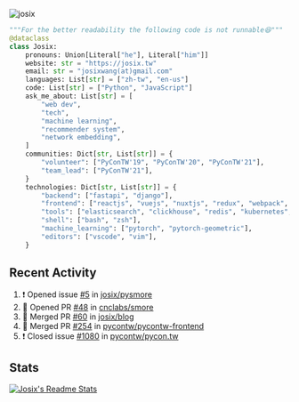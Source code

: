 ![josix](https://komarev.com/ghpvc/?username=josix)
```python
"""For the better readability the following code is not runnable😆"""
@dataclass
class Josix:
    pronouns: Union[Literal["he"], Literal["him"]]
    website: str = "https://josix.tw"
    email: str = "josixwang(at)gmail.com"
    languages: List[str] = ["zh-tw", "en-us"]
    code: List[str] = ["Python", "JavaScript"]
    ask_me_about: List[str] = [
        "web dev",
        "tech",
        "machine learning",
        "recommender system",
        "network embedding",
    ]
    communities: Dict[str, List[str]] = {
        "volunteer": ["PyConTW'19", "PyConTW'20", "PyConTW'21"],
        "team_lead": ["PyConTW'21"],
    }
    technologies: Dict[str, List[str]] = {
        "backend": ["fastapi", "django"],
        "frontend": ["reactjs", "vuejs", "nuxtjs", "redux", "webpack", "tailwindcss"],
        "tools": ["elasticsearch", "clickhouse", "redis", "kubernetes", "docker"],
        "shell": ["bash", "zsh"],
        "machine_learning": ["pytorch", "pytorch-geometric"],
        "editors": ["vscode", "vim"],
    }
```
## Recent Activity
<!--START_SECTION:activity-->
1. ❗️ Opened issue [#5](https://github.com/josix/pysmore/issues/5) in [josix/pysmore](https://github.com/josix/pysmore)
2. 💪 Opened PR [#48](https://github.com/cnclabs/smore/pull/48) in [cnclabs/smore](https://github.com/cnclabs/smore)
3. 🎉 Merged PR [#60](https://github.com/josix/blog/pull/60) in [josix/blog](https://github.com/josix/blog)
4. 🎉 Merged PR [#254](https://github.com/pycontw/pycontw-frontend/pull/254) in [pycontw/pycontw-frontend](https://github.com/pycontw/pycontw-frontend)
5. ❗️ Closed issue [#1080](https://github.com/pycontw/pycon.tw/issues/1080) in [pycontw/pycon.tw](https://github.com/pycontw/pycon.tw)
<!--END_SECTION:activity-->



## Stats
[![Josix's Readme Stats](https://github-readme-stats.vercel.app/api?username=josix&show_icons=true&theme=default&count_private=true&card_width=400)](https://github.com/anuraghazra/github-readme-stats)
